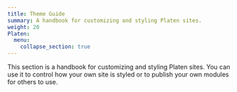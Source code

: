 ```yaml
---
title: Theme Guide
summary: A handbook for customizing and styling Platen sites.
weight: 20
Platen:
  menu:
    collapse_section: true
---
```


This section is a handbook for customizing and styling Platen sites. You can use it to control how
your own site is styled or to publish your own modules for others to use.
